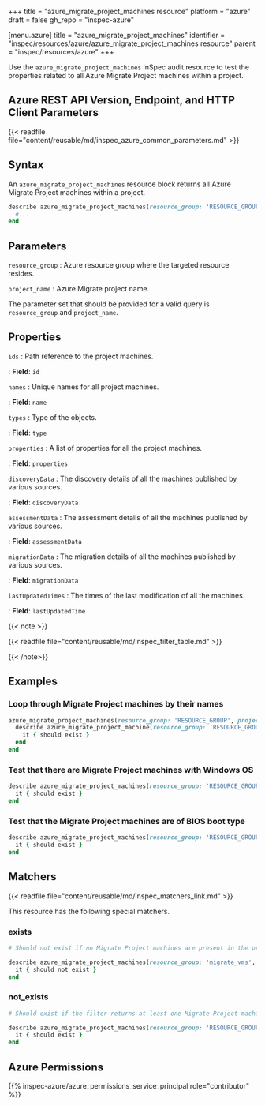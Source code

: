 +++
title = "azure_migrate_project_machines resource"
platform = "azure"
draft = false
gh_repo = "inspec-azure"

[menu.azure]
title = "azure_migrate_project_machines"
identifier = "inspec/resources/azure/azure_migrate_project_machines resource"
parent = "inspec/resources/azure"
+++

Use the `azure_migrate_project_machines` InSpec audit resource to test the properties related to all Azure Migrate Project machines within a project.

## Azure REST API Version, Endpoint, and HTTP Client Parameters

{{< readfile file="content/reusable/md/inspec_azure_common_parameters.md" >}}

## Syntax

An `azure_migrate_project_machines` resource block returns all Azure Migrate Project machines within a project.

```ruby
describe azure_migrate_project_machines(resource_group: 'RESOURCE_GROUP', project_name: 'PROJECT_NAME') do
  #...
end
```

## Parameters

`resource_group`
: Azure resource group where the targeted resource resides.

`project_name`
: Azure Migrate project name.

The parameter set that should be provided for a valid query is `resource_group` and `project_name`.

## Properties

`ids`
: Path reference to the project machines.

: **Field**: `id`

`names`
: Unique names for all project machines.

: **Field**: `name`

`types`
: Type of the objects.

: **Field**: `type`

`properties`
: A list of properties for all the project machines.

: **Field**: `properties`

`discoveryData`
: The discovery details of all the machines published by various sources.

: **Field**: `discoveryData`

`assessmentData`
: The assessment details of all the machines published by various sources.

: **Field**: `assessmentData`

`migrationData`
: The migration details of all the machines published by various sources.

: **Field**: `migrationData`

`lastUpdatedTimes`
: The times of the last modification of all the machines.

: **Field**: `lastUpdatedTime`

{{< note >}}

{{< readfile file="content/reusable/md/inspec_filter_table.md" >}}

{{< /note>}}

## Examples

### Loop through Migrate Project machines by their names

```ruby
azure_migrate_project_machines(resource_group: 'RESOURCE_GROUP', project_name: 'PROJECT_NAME').names.each do |name|
  describe azure_migrate_project_machine(resource_group: 'RESOURCE_GROUP', project_name: 'PROJECT_NAME', name: `NAME`) do
    it { should exist }
  end
end
```

### Test that there are Migrate Project machines with Windows OS

```ruby
describe azure_migrate_project_machines(resource_group: 'RESOURCE_GROUP', project_name: 'PROJECT_NAME').where{ discoveryData.detect{ |data| data[:osType] == 'WINDOWSGUEST' } } do
  it { should exist }
end
```

### Test that the Migrate Project machines are of BIOS boot type

```ruby
describe azure_migrate_project_machines(resource_group: 'RESOURCE_GROUP', project_name: 'PROJECT_NAME').where{ discoveryData.detect{ |data| data[:extendedInfo][:bootType] == 'BIOS' } } do
  it { should exist }
end
```

## Matchers

{{< readfile file="content/reusable/md/inspec_matchers_link.md" >}}

This resource has the following special matchers.

### exists

```ruby
# Should not exist if no Migrate Project machines are present in the project and the resource group.

describe azure_migrate_project_machines(resource_group: 'migrate_vms', project_name: 'zoneA_migrate_project') do
  it { should_not exist }
end
```

### not_exists

```ruby
# Should exist if the filter returns at least one Migrate Project machine in the project and the resource group.

describe azure_migrate_project_machines(resource_group: 'RESOURCE_GROUP', project_name: 'PROJECT_NAME') do
  it { should exist }
end
```

## Azure Permissions

{{% inspec-azure/azure_permissions_service_principal role="contributor" %}}
